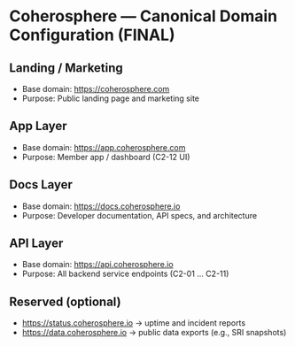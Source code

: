 # Coherosphere — Canonical Domain Configuration (FINAL)

## Landing / Marketing
- Base domain: https://coherosphere.com
- Purpose: Public landing page and marketing site

## App Layer
- Base domain: https://app.coherosphere.com
- Purpose: Member app / dashboard (C2-12 UI)

## Docs Layer
- Base domain: https://docs.coherosphere.io
- Purpose: Developer documentation, API specs, and architecture

## API Layer
- Base domain: https://api.coherosphere.io
- Purpose: All backend service endpoints (C2-01 … C2-11)

## Reserved (optional)
- https://status.coherosphere.io → uptime and incident reports
- https://data.coherosphere.io → public data exports (e.g., SRI snapshots)
